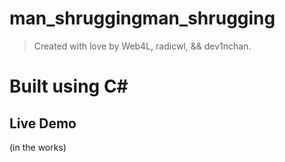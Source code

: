 
# man_shruggingman_shrugging

> Created with love by Web4L, radicwl, && dev1nchan.

# Built using C#

## Live Demo

(in the works)

